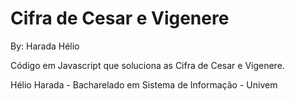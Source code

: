 # Cifra de Cesar e Vigenere


By: Harada Hélio


Código em Javascript que soluciona as Cifra de Cesar e Vigenere.


Hélio Harada - Bacharelado em Sistema de Informação - Univem
